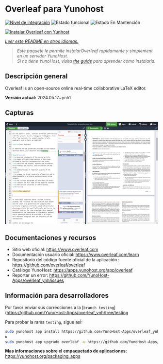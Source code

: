 <!--
Este archivo README esta generado automaticamente<https://github.com/YunoHost/apps/tree/master/tools/readme_generator>
No se debe editar a mano.
-->

# Overleaf para Yunohost

[![Nivel de integración](https://dash.yunohost.org/integration/overleaf.svg)](https://dash.yunohost.org/appci/app/overleaf) ![Estado funcional](https://ci-apps.yunohost.org/ci/badges/overleaf.status.svg) ![Estado En Mantención](https://ci-apps.yunohost.org/ci/badges/overleaf.maintain.svg)

[![Instalar Overleaf con Yunhost](https://install-app.yunohost.org/install-with-yunohost.svg)](https://install-app.yunohost.org/?app=overleaf)

*[Leer este README en otros idiomas.](./ALL_README.md)*

> *Este paquete le permite instalarOverleaf rapidamente y simplement en un servidor YunoHost.*  
> *Si no tiene YunoHost, visita [the guide](https://yunohost.org/install) para aprender como instalarla.*

## Descripción general

Overleaf is an open-source online real-time collaborative LaTeX editor.


**Versión actual:** 2024.05.17~ynh1

## Capturas

![Captura de Overleaf](./doc/screenshots/screenshot.png)

## Documentaciones y recursos

- Sitio web oficial: <https://www.overleaf.com>
- Documentación usuario oficial: <https://www.overleaf.com/learn>
- Repositorio del código fuente oficial de la aplicación : <https://github.com/overleaf/overleaf>
- Catálogo YunoHost: <https://apps.yunohost.org/app/overleaf>
- Reportar un error: <https://github.com/YunoHost-Apps/overleaf_ynh/issues>

## Información para desarrolladores

Por favor enviar sus correcciones a la [`branch testing`](https://github.com/YunoHost-Apps/overleaf_ynh/tree/testing

Para probar la rama `testing`, sigue asÍ:

```bash
sudo yunohost app install https://github.com/YunoHost-Apps/overleaf_ynh/tree/testing --debug
o
sudo yunohost app upgrade overleaf -u https://github.com/YunoHost-Apps/overleaf_ynh/tree/testing --debug
```

**Mas informaciones sobre el empaquetado de aplicaciones:** <https://yunohost.org/packaging_apps>
